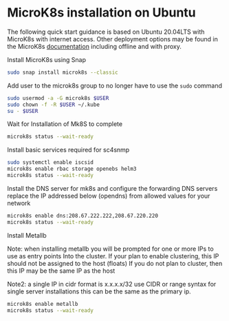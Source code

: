 # MicroK8s installation on Ubuntu

The following quick start guidance is based on Ubuntu 20.04LTS with MicroK8s with internet access. Other deployment options
may be found in the MicroK8s [documentation](https://microk8s.io/docs) including offline and with proxy. 

Install MicroK8s using Snap

```bash
sudo snap install microk8s --classic
```

Add user to the microk8s group to no longer have to use the `sudo` command
```bash
sudo usermod -a -G microk8s $USER
sudo chown -f -R $USER ~/.kube
su - $USER
```

Wait for Installation of Mk8S to complete
```bash
microk8s status --wait-ready
```

Install basic services required for sc4snmp

```bash
sudo systemctl enable iscsid
microk8s enable rbac storage openebs helm3
microk8s status --wait-ready
```

Install the DNS server for mk8s and configure the forwarding DNS servers replace the IP addressed below (opendns) from
allowed values for your network

```bash
microk8s enable dns:208.67.222.222,208.67.220.220
microk8s status --wait-ready
```

Install Metallb

Note: when installing metallb you will be prompted for one or more IPs to use as entry points
Into the cluster. If your plan to enable clustering, this IP should not be assigned to the host (floats)
If you do not plan to cluster, then this IP may be the same IP as the host

Note2: a single IP in cidr format is x.x.x.x/32 use CIDR or range syntax for single server installations this can be
the same as the primary ip.

```bash
microk8s enable metallb
microk8s status --wait-ready
```
